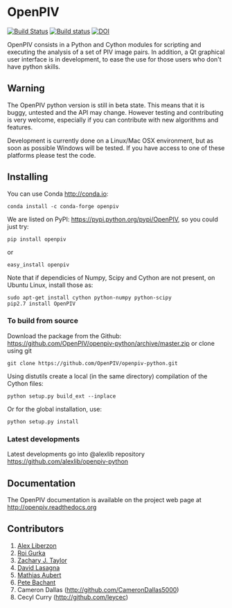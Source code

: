 # OpenPIV
[![Build Status](https://travis-ci.org/OpenPIV/openpiv-python.svg?branch=master)](https://travis-ci.org/OpenPIV/openpiv-python)
[![Build status](https://ci.appveyor.com/api/projects/status/4ht2vwvur22jmn6b?svg=true)](https://ci.appveyor.com/project/alexlib/openpiv-python)
[![DOI](https://zenodo.org/badge/4213/OpenPIV/openpiv-python.svg)](https://zenodo.org/badge/latestdoi/4213/OpenPIV/openpiv-python)

OpenPIV consists in a Python and Cython modules for scripting and executing the analysis of 
a set of PIV image pairs. In addition, a Qt graphical user interface is in 
development, to ease the use for those users who don't have python skills.

## Warning

The OpenPIV python version is still in beta state. This means that
it is buggy, untested and the API may change. However testing and contributing
is very welcome, especially if you can contribute with new algorithms and features.

Development is currently done on a Linux/Mac OSX environment, but as soon as possible 
Windows will be tested. If you have access to one of these platforms
please test the code. 

## Installing

You can use Conda <http://conda.io>:  

    conda install -c conda-forge openpiv

We are listed on PyPI: <https://pypi.python.org/pypi/OpenPIV>, so you could just try:

    pip install openpiv

or 

    easy_install openpiv
    
Note that if dependicies of Numpy, Scipy and Cython are not present, on Ubuntu Linux, install those as:

    sudo apt-get install cython python-numpy python-scipy
    pip2.7 install OpenPIV

### To build from source

Download the package from the Github: https://github.com/OpenPIV/openpiv-python/archive/master.zip
or clone using git

    git clone https://github.com/OpenPIV/openpiv-python.git

Using distutils create a local (in the same directory) compilation of the Cython files:

    python setup.py build_ext --inplace

Or for the global installation, use:

    python setup.py install 


### Latest developments

Latest developments go into @alexlib repository <https://github.com/alexlib/openpiv-python>

## Documentation

The OpenPIV documentation is available on the project web page at <http://openpiv.readthedocs.org>


## Contributors

1. [Alex Liberzon](http://github.com/alexlib)
2. [Roi Gurka](http://github.com/roigurka)
3. [Zachary J. Taylor](http://github.com/zjtaylor)
4. [David Lasagna](http://github.com/gasagna)
5. [Mathias Aubert](http://github.com/MathiasAubert)
6. [Pete Bachant](http://github.com/petebachant)
7. Cameron Dallas (http://github.com/CameronDallas5000)
8. Cecyl Curry (http://github.com/leycec)

